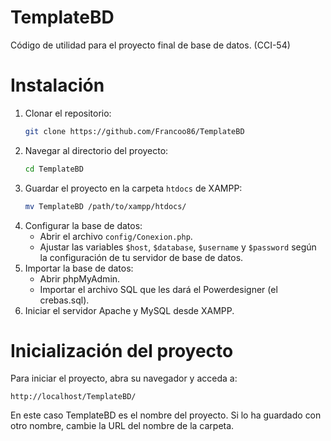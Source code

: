 # TemplateBD
Código de utilidad para el proyecto final de base de datos. (CCI-54)

# Instalación
1. Clonar el repositorio:
   ```bash
   git clone https://github.com/Francoo86/TemplateBD
   ```
2. Navegar al directorio del proyecto:
   ```bash
   cd TemplateBD
   ```
3. Guardar el proyecto en la carpeta `htdocs` de XAMPP:
   ```bash
   mv TemplateBD /path/to/xampp/htdocs/
   ```
4. Configurar la base de datos:
   - Abrir el archivo `config/Conexion.php`.
   - Ajustar las variables `$host`, `$database`, `$username` y `$password`
     según la configuración de tu servidor de base de datos.
5. Importar la base de datos:
   - Abrir phpMyAdmin.
   - Importar el archivo SQL que les dará el Powerdesigner (el crebas.sql).
6. Iniciar el servidor Apache y MySQL desde XAMPP.

# Inicialización del proyecto
Para iniciar el proyecto, abra su navegador y acceda a:
```
http://localhost/TemplateBD/
```
En este caso TemplateBD es el nombre del proyecto. Si lo ha guardado con otro nombre, cambie la URL del nombre de la carpeta.
